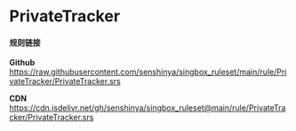 # PrivateTracker

#### 规则链接

**Github**
https://raw.githubusercontent.com/senshinya/singbox_ruleset/main/rule/PrivateTracker/PrivateTracker.srs

**CDN**
https://cdn.jsdelivr.net/gh/senshinya/singbox_ruleset@main/rule/PrivateTracker/PrivateTracker.srs